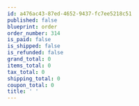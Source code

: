 ```yaml
---
id: a476ac43-87ed-4652-9437-fc7ee5218c51
published: false
blueprint: order
order_number: 314
is_paid: false
is_shipped: false
is_refunded: false
grand_total: 0
items_total: 0
tax_total: 0
shipping_total: 0
coupon_total: 0
title: ' '
---
```


